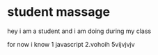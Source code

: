 # student massage
hey i am a student and i am doing during my class



for now i know 
1 javascript
2.vohoih
5vijvjvjv
